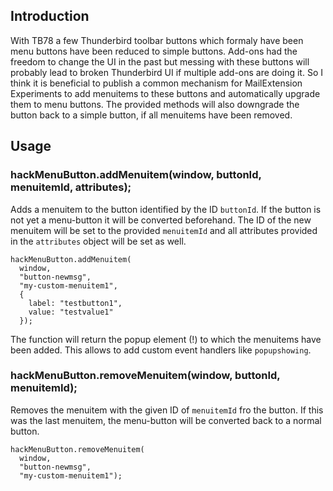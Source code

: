 ## Introduction

With TB78 a few Thunderbird toolbar buttons which formaly have been menu buttons have been reduced to simple buttons. Add-ons had the freedom to change the UI in the past but messing with these buttons will probably lead to broken Thunderbird UI if multiple add-ons are doing it. So I think it is beneficial to publish a common mechanism for MailExtension Experiments to add menuitems to these buttons and automatically upgrade them to menu buttons. The provided methods will also downgrade the button back to a simple button, if all menuitems have been removed.

## Usage

### hackMenuButton.addMenuitem(window, buttonId, menuitemId, attributes);

Adds a menuitem to the button identified by the ID `buttonId`. If the button is not yet a menu-button it will be converted beforehand.
The ID of the new menuitem will be set to the provided `menuitemId` and all attributes provided in the `attributes` object will be set as well.

```
hackMenuButton.addMenuitem(
  window,
  "button-newmsg",
  "my-custom-menuitem1",
  {
    label: "testbutton1",
    value: "testvalue1"
  });
```

The function will return the popup element (!) to which the menuitems have been added. This allows to add custom event handlers like `popupshowing`.

### hackMenuButton.removeMenuitem(window, buttonId, menuitemId);

Removes the menuitem with the given ID of `menuitemId` fro the button. If this was the last menuitem, the menu-button will be converted back to a normal button.

```
hackMenuButton.removeMenuitem(
  window,
  "button-newmsg",
  "my-custom-menuitem1");
```

